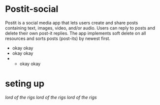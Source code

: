 # Postit-social
Postit is a social media app that lets users create and share posts containing text, images, video, and/or audio. Users can reply to posts and delete their own post-it replies. The app implements soft delete on all resources and sorts posts (post-its) by newest first.

* okay okay
* okay okay
* * okay okay 
<h1>seting up</h1> 
<i>lord of the rigs</i>
<i>lord of the rigs</i>
<i>lord of the rigs</i>
